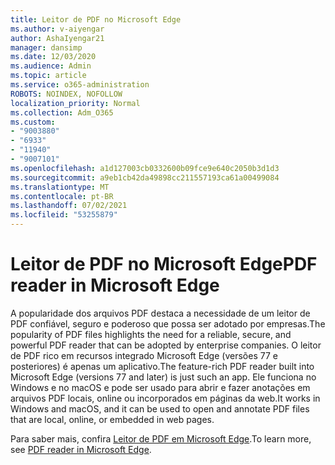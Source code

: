 ```yaml
---
title: Leitor de PDF no Microsoft Edge
ms.author: v-aiyengar
author: AshaIyengar21
manager: dansimp
ms.date: 12/03/2020
ms.audience: Admin
ms.topic: article
ms.service: o365-administration
ROBOTS: NOINDEX, NOFOLLOW
localization_priority: Normal
ms.collection: Adm_O365
ms.custom:
- "9003880"
- "6933"
- "11940"
- "9007101"
ms.openlocfilehash: a1d127003cb0332600b09fce9e640c2050b3d1d3
ms.sourcegitcommit: a9eb1cb42da49898cc211557193ca61a00499084
ms.translationtype: MT
ms.contentlocale: pt-BR
ms.lasthandoff: 07/02/2021
ms.locfileid: "53255879"
---
```

# <a name="pdf-reader-in-microsoft-edge"></a><span data-ttu-id="a114a-102">Leitor de PDF no Microsoft Edge</span><span class="sxs-lookup"><span data-stu-id="a114a-102">PDF reader in Microsoft Edge</span></span>

<span data-ttu-id="a114a-103">A popularidade dos arquivos PDF destaca a necessidade de um leitor de PDF confiável, seguro e poderoso que possa ser adotado por empresas.</span><span class="sxs-lookup"><span data-stu-id="a114a-103">The popularity of PDF files highlights the need for a reliable, secure, and powerful PDF reader that can be adopted by enterprise companies.</span></span> <span data-ttu-id="a114a-104">O leitor de PDF rico em recursos integrado Microsoft Edge (versões 77 e posteriores) é apenas um aplicativo.</span><span class="sxs-lookup"><span data-stu-id="a114a-104">The feature-rich PDF reader built into Microsoft Edge (versions 77 and later) is just such an app.</span></span> <span data-ttu-id="a114a-105">Ele funciona no Windows e no macOS e pode ser usado para abrir e fazer anotações em arquivos PDF locais, online ou incorporados em páginas da web.</span><span class="sxs-lookup"><span data-stu-id="a114a-105">It works in Windows and macOS, and it can be used to open and annotate PDF files that are local, online, or embedded in web pages.</span></span>

<span data-ttu-id="a114a-106">Para saber mais, confira [Leitor de PDF em Microsoft Edge](https://go.microsoft.com/fwlink/?linkid=2140005).</span><span class="sxs-lookup"><span data-stu-id="a114a-106">To learn more, see [PDF reader in Microsoft Edge](https://go.microsoft.com/fwlink/?linkid=2140005).</span></span>
